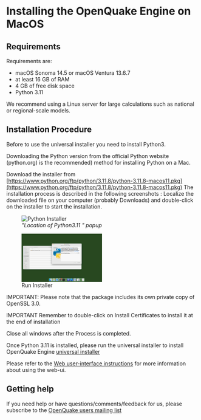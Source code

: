 
# Installing the OpenQuake Engine on MacOS


## Requirements

Requirements are:

- macOS Sonoma 14.5 or macOS Ventura 13.6.7
- at least 16 GB of RAM
- 4 GB of free disk space
- Python 3.11


We recommend using a Linux server for large calculations such as
national or regional-scale models.

## Installation Procedure


Before to use the universal installer you need to install Python3.

Downloading the Python version from the official Python website (python.org) is the recommended) method for installing Python on a Mac.

Download the installer from [https://www.python.org/ftp/python/3.11.8/python-3.11.8-macos11.pkg](https://www.python.org/ftp/python/3.11.8/python-3.11.8-macos11.pkg)
The installation process is described in the following  screenshots :
Localize the downloaded file on your computer (probably Downloads) and double-click on the installer to start the installation.

<figure>
	<img src="../../../_images/macos/download_python.png"
		 width="50%" align="center" alt="Python Installer"/>
	<figcaption><i>"Location of Python3.11 " popup</i></figcaption>
</figure>


<figure>
	<img src="_images/macos/run_installer.png" alt="Run Installer"
	     width="50%" align="center" />
	<figcaption>Run Installer</figcaption>
</figure>
IMPORTANT: Please note that the package includes its own private copy of OpenSSL 3.0.

IMPORTANT Remember to double-click on Install Certificates to install it at the end of installation

Close all windows after the Process is completed.

Once Python 3.11 is installed, please run the universal installer to install OpenQuake Engine
[universal installer](universal.md)



Please refer to the
[Web user-interface instructions](../running-calculations/web-ui.rst)
for more information about using the web-ui.

## Getting help
If you need help or have questions/comments/feedback for us, please
subscribe to the
[OpenQuake users mailing list](https://groups.google.com/g/openquake-users)
